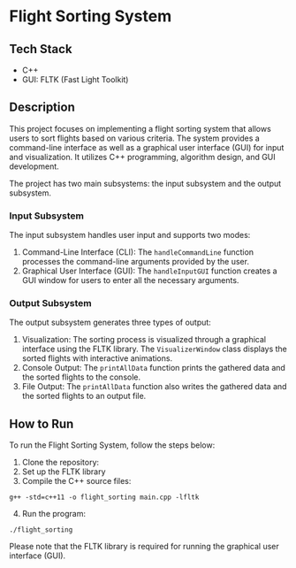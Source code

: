 # Flight Sorting System

## Tech Stack
- C++
- GUI: FLTK (Fast Light Toolkit)

## Description
This project focuses on implementing a flight sorting system that allows users to sort flights based on various criteria. The system provides a command-line interface as well as a graphical user interface (GUI) for input and visualization. It utilizes C++ programming, algorithm design, and GUI development.

The project has two main subsystems: the input subsystem and the output subsystem.

### Input Subsystem
The input subsystem handles user input and supports two modes:
1. Command-Line Interface (CLI): The `handleCommandLine` function processes the command-line arguments provided by the user.
2. Graphical User Interface (GUI): The `handleInputGUI` function creates a GUI window for users to enter all the necessary arguments.

### Output Subsystem
The output subsystem generates three types of output:
1. Visualization: The sorting process is visualized through a graphical interface using the FLTK library. The `VisualizerWindow` class displays the sorted flights with interactive animations.
2. Console Output: The `printAllData` function prints the gathered data and the sorted flights to the console.
3. File Output: The `printAllData` function also writes the gathered data and the sorted flights to an output file.

## How to Run
To run the Flight Sorting System, follow the steps below:

1. Clone the repository:
2. Set up the FLTK library
3. Compile the C++ source files:
```
g++ -std=c++11 -o flight_sorting main.cpp -lfltk
```
4. Run the program:
```
./flight_sorting
```

Please note that the FLTK library is required for running the graphical user interface (GUI).
